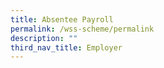 ```yaml
---
title: Absentee Payroll
permalink: /wss-scheme/permalink
description: ""
third_nav_title: Employer
---
```


